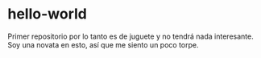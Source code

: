 # hello-world
Primer repositorio por lo tanto es de juguete y no tendrá nada interesante.
Soy una novata en esto, así que me siento un poco torpe.

